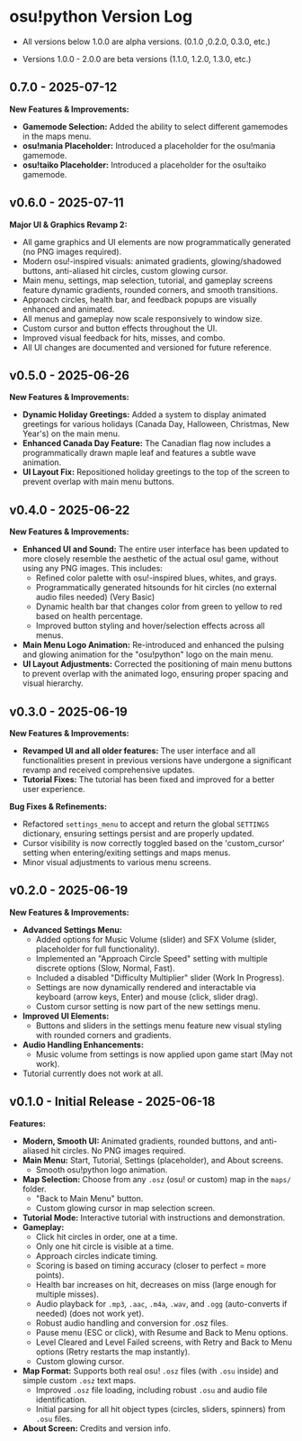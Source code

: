 # osu!python Version Log
- All versions below 1.0.0 are alpha versions. (0.1.0 ,0.2.0, 0.3.0, etc.)

- Versions 1.0.0 - 2.0.0 are beta versions (1.1.0, 1.2.0, 1.3.0, etc.)

## 0.7.0 - 2025-07-12

**New Features & Improvements:**
- **Gamemode Selection:** Added the ability to select different gamemodes in the maps menu.
- **osu!mania Placeholder:** Introduced a placeholder for the osu!mania gamemode.
- **osu!taiko Placeholder:** Introduced a placeholder for the osu!taiko gamemode.

## v0.6.0 - 2025-07-11

**Major UI & Graphics Revamp 2:**
- All game graphics and UI elements are now programmatically generated (no PNG images required).
- Modern osu!-inspired visuals: animated gradients, glowing/shadowed buttons, anti-aliased hit circles, custom glowing cursor.
- Main menu, settings, map selection, tutorial, and gameplay screens feature dynamic gradients, rounded corners, and smooth transitions.
- Approach circles, health bar, and feedback popups are visually enhanced and animated.
- All menus and gameplay now scale responsively to window size.
- Custom cursor and button effects throughout the UI.
- Improved visual feedback for hits, misses, and combo.
- All UI changes are documented and versioned for future reference.


## v0.5.0 - 2025-06-26
 
**New Features & Improvements:**
- **Dynamic Holiday Greetings:** Added a system to display animated greetings for various holidays (Canada Day, Halloween, Christmas, New Year's) on the main menu.
- **Enhanced Canada Day Feature:** The Canadian flag now includes a programmatically drawn maple leaf and features a subtle wave animation.
- **UI Layout Fix:** Repositioned holiday greetings to the top of the screen to prevent overlap with main menu buttons.

## v0.4.0 - 2025-06-22

**New Features & Improvements:**
- **Enhanced UI and Sound:** The entire user interface has been updated to more closely resemble the aesthetic of the actual osu! game, without using any PNG images. This includes:
    - Refined color palette with osu!-inspired blues, whites, and grays.
    - Programmatically generated hitsounds for hit circles (no external audio files needed) (Very Basic)
    - Dynamic health bar that changes color from green to yellow to red based on health percentage.
    - Improved button styling and hover/selection effects across all menus.
- **Main Menu Logo Animation:** Re-introduced and enhanced the pulsing and glowing animation for the "osu!python" logo on the main menu.
- **UI Layout Adjustments:** Corrected the positioning of main menu buttons to prevent overlap with the animated logo, ensuring proper spacing and visual hierarchy.


## v0.3.0 - 2025-06-19

**New Features & Improvements:**
- **Revamped UI and all older features:** The user interface and all functionalities present in previous versions have undergone a significant revamp and received comprehensive updates.
- **Tutorial Fixes:** The tutorial has been fixed and improved for a better user experience.

**Bug Fixes & Refinements:**
- Refactored `settings_menu` to accept and return the global `SETTINGS` dictionary, ensuring settings persist and are properly updated.
- Cursor visibility is now correctly toggled based on the 'custom_cursor' setting when entering/exiting settings and maps menus.
- Minor visual adjustments to various menu screens.

## v0.2.0 - 2025-06-19

**New Features & Improvements:**
- **Advanced Settings Menu:**
    - Added options for Music Volume (slider) and SFX Volume (slider, placeholder for full functionality).
    - Implemented an "Approach Circle Speed" setting with multiple discrete options (Slow, Normal, Fast).
    - Included a disabled "Difficulty Multiplier" slider (Work In Progress).
    - Settings are now dynamically rendered and interactable via keyboard (arrow keys, Enter) and mouse (click, slider drag).
    - Custom cursor setting is now part of the new settings menu.
- **Improved UI Elements:**
    - Buttons and sliders in the settings menu feature new visual styling with rounded corners and gradients.
- **Audio Handling Enhancements:**
    - Music volume from settings is now applied upon game start (May not work).
- Tutorial currently does not work at all.

## v0.1.0 - Initial Release - 2025-06-18

**Features:**
- **Modern, Smooth UI:** Animated gradients, rounded buttons, and anti-aliased hit circles. No PNG images required.
- **Main Menu:** Start, Tutorial, Settings (placeholder), and About screens.
    - Smooth osu!python logo animation.
- **Map Selection:** Choose from any `.osz` (osu! or custom) map in the `maps/` folder.
    - "Back to Main Menu" button.
    - Custom glowing cursor in map selection screen.
- **Tutorial Mode:** Interactive tutorial with instructions and demonstration.
- **Gameplay:**
    - Click hit circles in order, one at a time.
    - Only one hit circle is visible at a time.
    - Approach circles indicate timing.
    - Scoring is based on timing accuracy (closer to perfect = more points).
    - Health bar increases on hit, decreases on miss (large enough for multiple misses).
    - Audio playback for `.mp3`, `.aac`, `.m4a`, `.wav`, and `.ogg` (auto-converts if needed) (does not work yet).
    - Robust audio handling and conversion for .osz files.
    - Pause menu (ESC or click), with Resume and Back to Menu options.
    - Level Cleared and Level Failed screens, with Retry and Back to Menu options (Retry restarts the map instantly).
    - Custom glowing cursor.
- **Map Format:** Supports both real osu! `.osz` files (with `.osu` inside) and simple custom `.osz` text maps.
    - Improved `.osz` file loading, including robust `.osu` and audio file identification.
    - Initial parsing for all hit object types (circles, sliders, spinners) from `.osu` files.
- **About Screen:** Credits and version info.